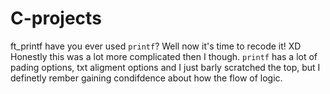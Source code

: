 # C-projects
ft_printf have you ever used `printf`? Well now it's time to recode it! XD Honestly this was a lot more complicated then I though. `printf` has a lot of pading options, txt aligment options and I just barly scratched the top, but I definetly rember gaining condifdence about how the flow of logic.

